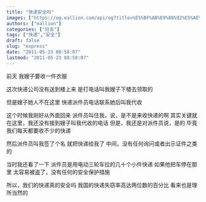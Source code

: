 ```yaml
---
title: "快递安全吗"
images: ["https://og.eallion.com/api/og?title=%E5%BF%AB%E9%80%92%E5%AE%89%E5%85%A8%E5%90%97"]
authors: ["eallion"]
categories: ["日志"]
tags: ["快递","安全"]
draft: false
slug: "express"
date: "2011-05-23 08:58:07"
lastmod: "2011-05-23 08:58:07"
---
```


前天
我嫂子要收一件衣服

这次快递公司没有送到楼上来
是打电话叫我嫂子下楼去领取的

但是嫂子她人不在这里
快递派件员电话联系她后叫我代收

这个时候我刚好从外面回来
派件员叫住我，说，是不是来收快递的啊
其实关键就在这里，我还没有接到嫂子叫我代收的电话
但是，我还是对派件员说，是的
毕竟我们每天都要收不少的快递

然后派件员叫我签了个名
就把快递给我了
中间，没有任何询问或者出示证件之类的

当时我还看了一下
派件员是用电动三轮车拉的几十个小件快递
如果他把车停在那里
太容易被盗了，没有任何的安全保护措施

所以，我们的快递真的安全吗
我国的快递失窃率高达两位数的百分比
看来也是理所当然的
